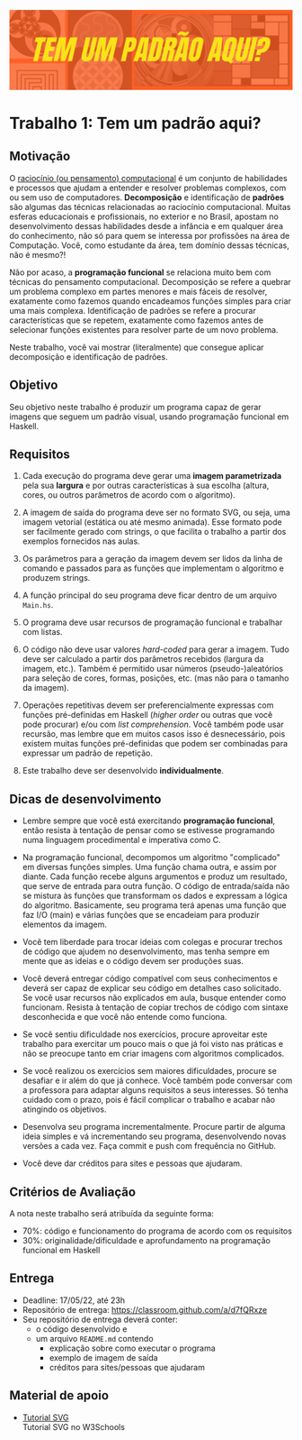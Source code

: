 
![pattern.png](pattern.png)
# Trabalho 1: Tem um padrão aqui?




## Motivação
O [raciocínio (ou pensamento) computacional](https://www.bbc.co.uk/bitesize/guides/zp92mp3/revision/1) é um conjunto de habilidades e processos que ajudam a entender e resolver problemas complexos, com ou sem uso de computadores. **Decomposição** e identificação de **padrões** são algumas das técnicas relacionadas ao raciocínio computacional. Muitas esferas educacionais e profissionais, no exterior e no Brasil, apostam no desenvolvimento dessas habilidades desde a infância e em qualquer área do conhecimento, não só para quem se interessa por profissões na área de Computação. Você, como estudante da área, tem domínio dessas técnicas, não é mesmo?! 


Não por acaso, a **programação funcional** se relaciona muito bem com técnicas do pensamento computacional. Decomposição se refere a quebrar um problema complexo em partes menores e mais fáceis de resolver, exatamente como fazemos quando encadeamos funções simples para criar uma mais complexa. Identificação de padrões se refere a procurar características que se repetem, exatamente como fazemos antes de selecionar funções existentes para resolver parte de um novo problema. 

Neste trabalho, você vai mostrar (literalmente) que consegue aplicar decomposição e identificação de padrões. 


## Objetivo
Seu objetivo neste trabalho é produzir um programa capaz de gerar imagens que seguem um padrão visual, usando programação funcional em Haskell.

## Requisitos

1. Cada execução do programa deve gerar uma **imagem parametrizada** pela sua **largura** e por outras características à sua escolha (altura, cores, ou outros parâmetros de acordo com o algoritmo).

2. A imagem de saída do programa deve ser no formato SVG, ou seja, uma imagem vetorial (estática ou até mesmo animada). Esse formato pode ser facilmente gerado com strings, o que facilita o trabalho a partir dos exemplos fornecidos nas aulas.

3. Os parâmetros para a geração da imagem devem ser lidos da linha de comando e passados para as funções que implementam o algoritmo e produzem strings.

4. A função principal do seu programa deve ficar dentro de um arquivo `Main.hs`.


5. O programa deve usar recursos de programação funcional e trabalhar com listas.


6. O código não deve usar valores *hard-coded* para gerar a imagem. Tudo deve ser calculado a partir dos parâmetros recebidos (largura da imagem, etc.). Também é permitido usar números (pseudo-)aleatórios para seleção de cores, formas, posições, etc. (mas não para o tamanho da imagem). 

7. Operações repetitivas devem ser preferencialmente expressas com funções pré-definidas em Haskell (*higher order* ou outras que você pode procurar) e/ou com *list comprehension*. Você também pode usar recursão, mas lembre que em muitos casos isso é desnecessário, pois existem muitas funções pré-definidas que podem ser combinadas para expressar um padrão de repetição.

8. Este trabalho deve ser desenvolvido **individualmente**.


## Dicas de desenvolvimento



- Lembre sempre que você está exercitando **programação funcional**, então resista à tentação de pensar como se estivesse programando numa linguagem procedimental e imperativa como C. 

- Na programação funcional, decompomos um algoritmo "complicado" em diversas funções simples. Uma função chama outra, e assim por diante. Cada função recebe alguns argumentos e produz um resultado, que serve de entrada para outra função. O código de entrada/saída não se mistura às funções que transformam os dados e expressam a lógica do algoritmo. Basicamente, seu programa terá apenas uma função que faz I/O (main) e várias funções que se encadeiam para produzir elementos da imagem.


- Você tem liberdade para trocar ideias com colegas e procurar trechos de código que ajudem no desenvolvimento, mas tenha sempre em mente que as ideias e o código devem ser produções suas. 

- Você deverá entregar código compatível com seus conhecimentos e deverá ser capaz de explicar seu código em detalhes caso solicitado. Se você usar recursos não explicados em aula, busque entender como funcionam. Resista à tentação de copiar trechos de código com sintaxe desconhecida e que você não entende como funciona.

- Se você sentiu dificuldade nos exercícios, procure aproveitar este trabalho para exercitar um pouco mais o que já foi visto nas práticas e não se preocupe tanto em criar imagens com algoritmos complicados.

- Se você realizou os exercícios sem maiores dificuldades, procure se desafiar e ir além do que já conhece. Você também pode conversar com a professora para adaptar alguns requisitos a seus interesses. Só tenha cuidado com o prazo, pois é fácil complicar o trabalho e acabar não atingindo os objetivos.

- Desenvolva seu programa incrementalmente. Procure partir de alguma ideia simples e vá incrementando seu programa, desenvolvendo novas versões a cada vez. Faça commit e push com frequência no GitHub.

- Você deve dar créditos para sites e pessoas que ajudaram. 

## Critérios de Avaliação

A nota neste trabalho será atribuída da seguinte forma:

- 70%: código e funcionamento do programa de acordo com os requisitos
- 30%: originalidade/dificuldade e aprofundamento na programação funcional em Haskell

## Entrega

- Deadline: 17/05/22, até 23h
- Repositório de entrega: https://classroom.github.com/a/d7fQRxze
- Seu repositório de entrega deverá conter:
  - o código desenvolvido e
  - um arquivo `README.md` contendo
    - explicação sobre como executar o programa 
    - exemplo de imagem de saída
    - créditos para sites/pessoas que ajudaram
  


## Material de apoio


- [Tutorial SVG](https://www.w3schools.com/graphics/svg_intro.asp)  
  Tutorial SVG no W3Schools






